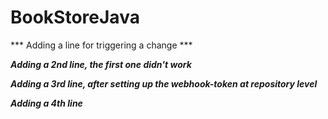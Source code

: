 # BookStoreJava
*** Adding a line for triggering a change ***

***Adding a 2nd line, the first one didn't work***

***Adding a 3rd line, after setting up the webhook-token at repository level***

***Adding a 4th line***
